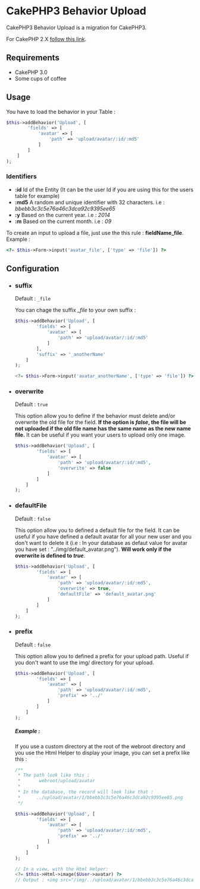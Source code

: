 # CakePHP3 Behavior Upload
CakePHP3 Behavior Upload is a migration for CakePHP3.

For CakePHP 2.X [follow this link](https://github.com/Grafikart/CakePHP-Upload).

## Requirements
* CakePHP 3.0
* Some cups of coffee

## Usage
You have to load the behavior in your Table :
``` php
$this->addBehavior('Upload', [
		'fields' => [
			'avatar' => [
				'path' => 'upload/avatar/:id/:md5'
			]
		]
	]
);
```

### Identifiers
* **:id** Id of the Entity (It can be the user Id if you are using this for the users table for example)
* **:md5** A random and unique identifier with 32 characters. i.e : *bbebb3c3c5e76a46c3dca92c9395ee65*
* **:y** Based on the current year. i.e : *2014*
* **:m** Based on the current month. i.e : *09*

To create an input to upload a file, just use the this rule : **fieldName_file**. Example :
``` php
<?= $this->Form->input('avatar_file', ['type' => 'file']) ?>
```

## Configuration
* ### suffix
    Default : `_file`

    You can chage the suffix *_file* to your own suffix :
    ``` php
    $this->addBehavior('Upload', [
    		'fields' => [
    			'avatar' => [
    				'path' => 'upload/avatar/:id/:md5'
    			]
    		],
    		'suffix' => '_anotherName'
    	]
    );

    <?= $this->Form->input('avatar_anotherName', ['type' => 'file']) ?>
    ```

* ### overwrite
    Default : `true`

    This option allow you to define if the behavior must delete and/or overwrite the old file for the field. **If the option is *false*, the file will be not uploaded if the old file name has the same name as the new name file.** It can be useful if you want your users to upload only one image.
    ``` php
    $this->addBehavior('Upload', [
    		'fields' => [
    			'avatar' => [
    				'path' => 'upload/avatar/:id/:md5',
                    'overwrite' => false
    			]
    		]
    	]
    );
    ```

* ### defaultFile
    Default : `false`

    This option allow you to defined a default file for the field. It can be useful if you have defined a default avatar for all your new user and you don't want to delete it (i.e : In your database as defaut value for avatar you have set : "../img/default_avatar.png"). **Will work only if the overwrite is defined to *true***.
    ``` php
    $this->addBehavior('Upload', [
    		'fields' => [
    			'avatar' => [
    				'path' => 'upload/avatar/:id/:md5',
                    'overwrite' => true,
                    'defaultFile' => 'default_avatar.png'
    			]
    		]
    	]
    );
    ```

* ### prefix
    Default : `false`

    This option allow you to defined a prefix for your upload path. Useful if you don't want to use the img/ directory for your upload.
    ``` php
    $this->addBehavior('Upload', [
    		'fields' => [
    			'avatar' => [
    				'path' => 'upload/avatar/:id/:md5',
    				'prefix' => '../'
    			]
    		]
    	]
    );
    ```
    ##### Example :
    If you use a custom directory at the root of the webroot directory and you use the Html Helper to display your image, you can set a prefix like this :
    ``` php
    /**
     * The path look like this :
     *       webroot/upload/avatar
     *
     * In the database, the record will look like that :
     *      ../upload/avatar/1/bbebb3c3c5e76a46c3dca92c9395ee65.png
     */

    $this->addBehavior('Upload', [
    		'fields' => [
    			'avatar' => [
    				'path' => 'upload/avatar/:id/:md5',
    				'prefix' => '../'
    			]
    		]
    	]
    );

    // In a view, with the Html Helper:
    <?= $this->Html->image($User->avatar) ?>
    // Output : <img src="/img/../upload/avatar/1/bbebb3c3c5e76a46c3dca92c9395ee65.png" alt="">

    ```
